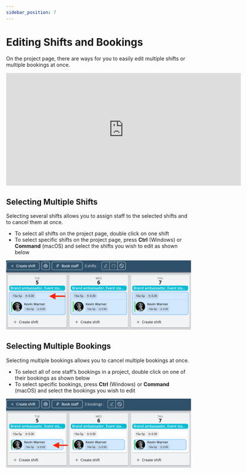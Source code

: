 ```yaml
---
sidebar_position: 7
---
```


# Editing Shifts and Bookings

On the project page, there are ways for you to easily edit multiple shifts or multiple bookings at once.

<iframe width="640" height="307" src="https://www.loom.com/embed/fa218e5279844c948ebda2c71f58257d" frameborder="0" webkitallowfullscreen mozallowfullscreen allowfullscreen></iframe>

## Selecting Multiple Shifts
Selecting several shifts allows you to assign staff to the selected shifts and to cancel them at once.
- To select all shifts on the project page, double click on one shift
- To select specific shifts on the project page, press **Ctrl** (Windows) or **Command** (macOS) and select the shifts you wish to edit as shown below

![select_multiple_shifts.png](Images/select_multiple_shifts.png)

## Selecting Multiple Bookings
Selecting multiple bookings allows you to cancel multiple bookings at once.
- To select all of one staff’s bookings in a project, double click on one of their bookings as shown below
- To select specific bookings, press **Ctrl** (Windows) or **Command** (macOS) and select the bookings you wish to edit

![select_multiple_bookings.png](Images/select_multiple_bookings.png)
